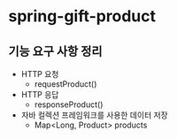# spring-gift-product
## 기능 요구 사항 정리
- HTTP 요청
  - requestProduct()
- HTTP 응답
  - responseProduct()
- 자바 컬렉션 프레임워크를 사용한 데이터 저장
  - Map<Long, Product> products
